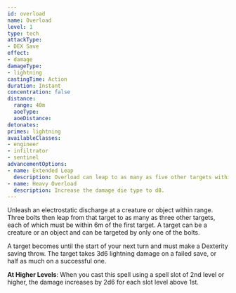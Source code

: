 ```yaml
---
id: overload
name: Overload
level: 1
type: tech
attackType:
- DEX Save
effect:
- damage
damageType:
- lightning
castingTime: Action
duration: Instant
concentration: false
distance:
  range: 40m
  aoeType: 
  aoeDistance: 
detonates: 
primes: lightning
availableClasses:
- engineer
- infiltrator
- sentinel
advancementOptions:
- name: Extended Leap
  description: Overload can leap to as many as five other targets within 10m.
- name: Heavy Overload
  description: Increase the damage die type to d8.
---
```

Unleash an electrostatic discharge at a creature or object within range. Three bolts then leap from that target to as
many as three other targets, each of which must be within 6m of the first target. A target can be a creature or an
object and can be targeted by only one of the bolts.

A target becomes <condition id="primed" sub="lightning"/> until the start of your next turn and must make a Dexterity
saving throw. The target takes 3d6 lightning damage on a failed save, or half as much on a successful one.

__At Higher Levels__: When you cast this spell using a spell slot of 2nd level or higher, the damage increases
by 2d6 for each slot level above 1st.
